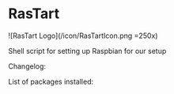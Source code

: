 # RasTart
![RasTart Logo](/icon/RasTartIcon.png =250x)

Shell script for setting up Raspbian for our setup

Changelog:

List of packages installed:
